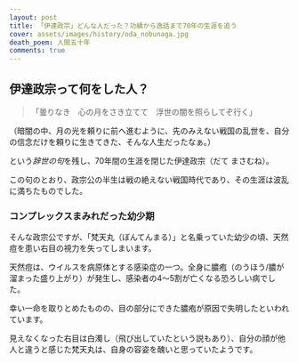 ```yaml
---
layout: post
title: 「伊達政宗」どんな人だった？功績から逸話まで70年の生涯を追う
cover: assets/images/history/oda_nobunaga.jpg
death_poem: 人間五十年
comments: true
---
```


## 伊達政宗って何をした人？

> 「曇りなき　心の月をさき立てて　浮世の闇を照らしてぞ行く」

（暗闇の中、月の光を頼りに前へ進むように、先のみえない戦国の乱世を、自分の信念だけを頼りに生きてきた、そんな人生だったなぁ。）  


という*辞世の句*を残し、70年間の生涯を閉じた伊達政宗（だて まさむね）。

この句のとおり、政宗公の半生は戦の絶えない戦国時代であり、その生涯は波乱に満ちたものでした。

### コンプレックスまみれだった幼少期
そんな政宗公ですが、「梵天丸（ぼんてんまる）」と名乗っていた幼少の頃、天然痘を患い右目の視力を失ってしまいます。  

天然痘は、ウイルスを病原体とする感染症の一つ。全身に膿疱（のうほう/膿が溜まった盛り上がり）が発生し、感染者の4～5割が亡くなる恐ろしい病でした。

幸い一命を取りとめたものの、目の部分にできた膿疱が原因で失明したといわれています。

見えなくなった右目は白濁し（飛び出していたという説もあり）、自分の顔が他人と違うと感じた梵天丸は、自身の容姿を醜いと思っていたようです。
